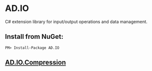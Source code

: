 # AD.IO
C# extension library for input/output operations and data management.
## Install from NuGet:
```
PM> Install-Package AD.IO
```
## [AD.IO.Compression](https://github.com/austindrenski/AD.IO/wiki/AD.IO.Compression)
